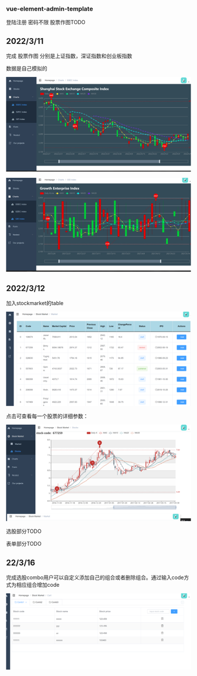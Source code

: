 ### vue-element-admin-template

登陆注册 密码不限
股票作图TODO



## 2022/3/11

完成 股票作图 分别是上证指数，深证指数和创业板指数

数据是自己模拟的

![tmp8C32](README.assets/tmp8C32.png)

![tmp1877](README.assets/tmp1877.png)

## 2022/3/12

加入stockmarket的table

<img src="README.assets/tmp856E.png" alt="tmp856E" style="zoom:150%;" />



点击可查看每一个股票的详细参数：

![tmp2894](README.assets/tmp2894.png)





选股部分TODO

表单部分TODO



## 22/3/16

完成选股combo用户可以自定义添加自己的组合或者删除组合。通过输入code方式为相应组合增加code

 ![tmpEBF6](README.assets/tmpEBF6.png)
